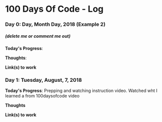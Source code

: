 # 100 Days Of Code - Log

### Day 0: Day, Month Day, 2018 (Example 2)
##### (delete me or comment me out)

**Today's Progress**: 

**Thoughts**: 

**Link(s) to work**


### Day 1: Tuesday, August, 7, 2018

**Today's Progress**: Prepping and watching instruction video. Watched wht I learned a from 100daysofcode video

**Thoughts** 

**Link(s) to work**

